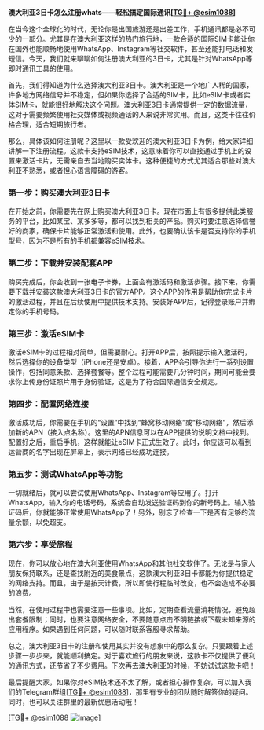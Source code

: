 **澳大利亚3日卡怎么注册whats——轻松搞定国际通讯[[TG💪+ @esim1088](https://t.me/s/esim1088)]**

在当今这个全球化的时代，无论你是出国旅游还是出差工作，手机通讯都是必不可少的一部分。尤其是在澳大利亚这样的热门旅行地，一款合适的国际SIM卡能让你在国外也能顺畅地使用WhatsApp、Instagram等社交软件，甚至还能打电话和发短信。今天，我们就来聊聊如何注册澳大利亚的3日卡，尤其是针对WhatsApp等即时通讯工具的使用。

首先，我们得知道为什么选择澳大利亚3日卡。澳大利亚是一个地广人稀的国家，许多地方网络信号并不稳定，但如果你选择了合适的SIM卡，比如eSIM卡或者实体SIM卡，就能很好地解决这个问题。澳大利亚3日卡通常提供一定的数据流量，这对于需要频繁使用社交媒体或视频通话的人来说非常实用。而且，这类卡往往价格合理，适合短期旅行者。

那么，具体该如何注册呢？这里以一款受欢迎的澳大利亚3日卡为例，给大家详细讲解一下注册流程。这款卡支持eSIM技术，这意味着你可以直接通过手机上的设置来激活卡片，无需亲自去当地购买实体卡。这种便捷的方式尤其适合那些对澳大利亚不熟悉，或者担心语言障碍的游客。

### **第一步：购买澳大利亚3日卡**
在开始之前，你需要先在网上购买澳大利亚3日卡。现在市面上有很多提供此类服务的平台，比如某宝、某多多等，都可以找到相关的产品。购买时要注意选择信誉好的商家，确保卡片能够正常激活和使用。此外，也要确认该卡是否支持你的手机型号，因为不是所有的手机都兼容eSIM技术。

### **第二步：下载并安装配套APP**
购买完成后，你会收到一张电子卡券，上面会有激活码和激活步骤。接下来，你需要下载并安装这款澳大利亚3日卡的官方APP。这个APP的作用是帮助你完成卡片的激活过程，并且在后续使用中提供技术支持。安装好APP后，记得登录账户并绑定你的手机号码。

### **第三步：激活eSIM卡**
激活eSIM卡的过程相对简单，但需要耐心。打开APP后，按照提示输入激活码，然后选择你的设备类型（iPhone还是安卓）。接着，APP会引导你进行一系列设置操作，包括同意条款、选择套餐等。整个过程可能需要几分钟时间，期间可能会要求你上传身份证照片用于身份验证，这是为了符合国际通信安全规定。

### **第四步：配置网络连接**
激活成功后，你需要在手机的“设置”中找到“蜂窝移动网络”或“移动网络”，然后添加新的APN（接入点名称）。这里的APN信息可以在APP提供的说明文档中找到。配置好之后，重启手机，这样就能让eSIM卡正式生效了。此时，你应该可以看到运营商的名字出现在屏幕上，表示网络已经成功连接。

### **第五步：测试WhatsApp等功能**
一切就绪后，就可以尝试使用WhatsApp、Instagram等应用了。打开WhatsApp，输入你的电话号码，系统会自动发送验证码到你的新号码上。输入验证码后，你就能够正常使用WhatsApp了！另外，别忘了检查一下是否有足够的流量余额，以免超支。

### **第六步：享受旅程**
现在，你可以放心地在澳大利亚使用WhatsApp和其他社交软件了。无论是与家人朋友保持联系，还是查找附近的美食景点，这款澳大利亚3日卡都能为你提供稳定的网络支持。而且，由于是按天计费，所以即使行程临时改变，也不会造成不必要的浪费。

当然，在使用过程中也需要注意一些事项。比如，定期查看流量消耗情况，避免超出套餐限制；同时，也要注意网络安全，不要随意点击不明链接或下载未知来源的应用程序。如果遇到任何问题，可以随时联系客服寻求帮助。

总之，澳大利亚3日卡的注册和使用其实并没有想象中的那么复杂。只要跟着上述步骤一步步来，就能顺利搞定。对于喜欢旅行的朋友来说，这款卡不仅提供了便利的通讯方式，还节省了不少费用。下次再去澳大利亚的时候，不妨试试这款卡吧！

最后提醒大家，如果你对eSIM技术还不太了解，或者担心操作复杂，可以加入我们的Telegram群组[[TG💪+ @esim1088](https://t.me/s/esim1088)]，那里有专业的团队随时解答你的疑问。同时，也可以关注群里的最新优惠活动哦！

[[TG💪+ @esim1088](https://t.me/s/esim1088) ![Image](https://i.postimg.cc/4NQfJmqS/Snipaste-2025-05-13-00-14-12.png)]